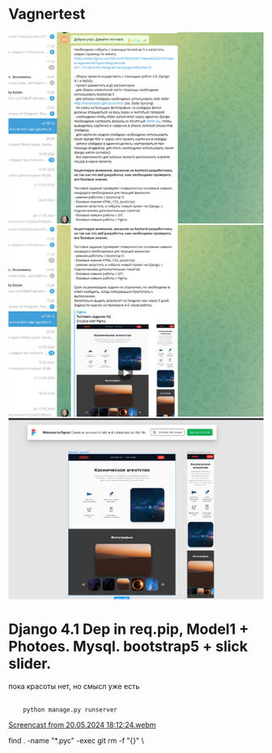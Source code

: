 # Vagnertest

![](/media/Screenshot%20from%202024-05-20%2017-57-57.png)
![](/media/Screenshot%20from%202024-05-20%2017-58-16.png)
![](/media/Screenshot%20from%202024-05-20%2017-58-32.png)

# Django 4.1 Dep in req.pip, Model1 + Photoes. Mysql. bootstrap5 + slick slider.

пока красоты нет, но смысл уже есть
##
        python manage.py runserver

[Screencast from 20.05.2024 18:12:24.webm](https://github.com/Andreymazo/Vagnertest/assets/116811819/ecdd738b-f546-407b-aefd-3b97cfbfe4b8)

find . -name "*.pyc" -exec git rm -f "{}" \

